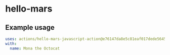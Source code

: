# hello-mars

## Example usage

```yaml
uses: actions/hello-mars-javascript-action@e76147da8e5c81eaf017dede5645551d4b94427b
with:
  name: Mona the Octocat
```